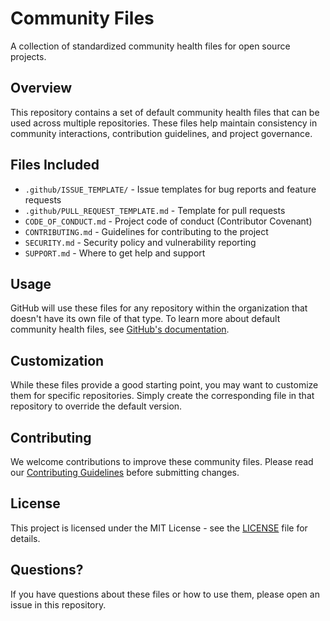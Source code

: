 # Community Files

A collection of standardized community health files for open source projects.

## Overview

This repository contains a set of default community health files that can be used across multiple repositories. These files help maintain consistency in community interactions, contribution guidelines, and project governance.

## Files Included

- `.github/ISSUE_TEMPLATE/` - Issue templates for bug reports and feature requests
- `.github/PULL_REQUEST_TEMPLATE.md` - Template for pull requests
- `CODE_OF_CONDUCT.md` - Project code of conduct (Contributor Covenant)
- `CONTRIBUTING.md` - Guidelines for contributing to the project
- `SECURITY.md` - Security policy and vulnerability reporting
- `SUPPORT.md` - Where to get help and support

## Usage

GitHub will use these files for any repository within the organization that doesn't have its own file of that type. To learn more about default community health files, see [GitHub's documentation](https://docs.github.com/en/communities/setting-up-your-project-for-healthy-contributions/creating-a-default-community-health-file).

## Customization

While these files provide a good starting point, you may want to customize them for specific repositories. Simply create the corresponding file in that repository to override the default version.

## Contributing

We welcome contributions to improve these community files. Please read our [Contributing Guidelines](CONTRIBUTING.md) before submitting changes.

## License

This project is licensed under the MIT License - see the [LICENSE](LICENSE) file for details.

## Questions?

If you have questions about these files or how to use them, please open an issue in this repository.
